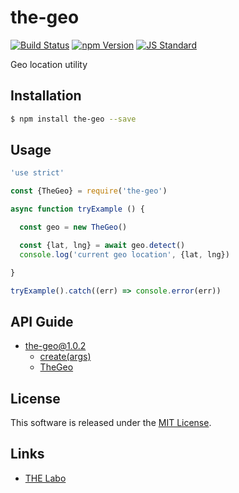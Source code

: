 the-geo
==========

<!---
This file is generated by the-tmpl. Do not update manually.
--->

<!-- Badge Start -->
<a name="badges"></a>

[![Build Status][bd_travis_shield_url]][bd_travis_url]
[![npm Version][bd_npm_shield_url]][bd_npm_url]
[![JS Standard][bd_standard_shield_url]][bd_standard_url]

[bd_repo_url]: https://github.com/the-labo/the-geo
[bd_travis_url]: http://travis-ci.org/the-labo/the-geo
[bd_travis_shield_url]: http://img.shields.io/travis/the-labo/the-geo.svg?style=flat
[bd_travis_com_url]: http://travis-ci.com/the-labo/the-geo
[bd_travis_com_shield_url]: https://api.travis-ci.com/the-labo/the-geo.svg?token=
[bd_license_url]: https://github.com/the-labo/the-geo/blob/master/LICENSE
[bd_npm_url]: http://www.npmjs.org/package/the-geo
[bd_npm_shield_url]: http://img.shields.io/npm/v/the-geo.svg?style=flat
[bd_standard_url]: http://standardjs.com/
[bd_standard_shield_url]: https://img.shields.io/badge/code%20style-standard-brightgreen.svg

<!-- Badge End -->


<!-- Description Start -->
<a name="description"></a>

Geo location utility

<!-- Description End -->


<!-- Overview Start -->
<a name="overview"></a>



<!-- Overview End -->


<!-- Sections Start -->
<a name="sections"></a>

<!-- Section from "doc/guides/01.Installation.md.hbs" Start -->

<a name="section-doc-guides-01-installation-md"></a>

Installation
-----

```bash
$ npm install the-geo --save
```


<!-- Section from "doc/guides/01.Installation.md.hbs" End -->

<!-- Section from "doc/guides/02.Usage.md.hbs" Start -->

<a name="section-doc-guides-02-usage-md"></a>

Usage
---------

```javascript
'use strict'

const {TheGeo} = require('the-geo')

async function tryExample () {

  const geo = new TheGeo()

  const {lat, lng} = await geo.detect()
  console.log('current geo location', {lat, lng})

}

tryExample().catch((err) => console.error(err))

```


<!-- Section from "doc/guides/02.Usage.md.hbs" End -->

<!-- Section from "doc/guides/10.API Guide.md.hbs" Start -->

<a name="section-doc-guides-10-a-p-i-guide-md"></a>

API Guide
-----

+ [the-geo@1.0.2](./doc/api/api.md)
  + [create(args)](./doc/api/api.md#the-geo-function-create)
  + [TheGeo](./doc/api/api.md#the-geo-class)


<!-- Section from "doc/guides/10.API Guide.md.hbs" End -->


<!-- Sections Start -->


<!-- LICENSE Start -->
<a name="license"></a>

License
-------
This software is released under the [MIT License](https://github.com/the-labo/the-geo/blob/master/LICENSE).

<!-- LICENSE End -->


<!-- Links Start -->
<a name="links"></a>

Links
------

+ [THE Labo][t_h_e_labo_url]

[t_h_e_labo_url]: https://github.com/the-labo

<!-- Links End -->
